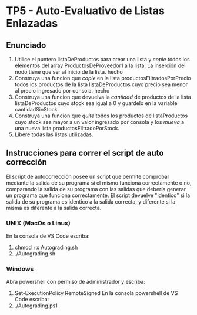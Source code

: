 # TP5 - Auto-Evaluativo de Listas Enlazadas

## Enunciado
1. Utilice el puntero listaDeProductos para crear una lista y *copie* todos los elementos del array ProductosDeProveedor1 a la lista. La inserción del nodo tiene que ser al inicio de la lista. hecho
2. Construya una funcion que *copie* en la lista productosFiltradosPorPrecio todos los productos de la lista listaDeProductos cuyo precio sea menor al precio ingresado por consola. hecho
3. Construya una funcion que devuelva la *cantidad* de productos de la lista listaDeProductos cuyo stock sea igual a 0 y guardelo en la variable cantidadSinStock.
4. Construya una funcion que *quite* todos los productos de listaProductos cuyo stock sea mayor a un valor ingresado por consola y los *mueva* a una nueva lista productosFiltradoPorStock. 
5. Libere todas las listas utilizadas.

## Instrucciones para correr el script de auto corrección
El script de autocorrección posee un script que permite comprobar mediante la salida de su programa si el mismo funciona correctamente o no, comparando la salida de su programa con las salidas que debería generar un programa que funciona correctamente. El script devuelve "identico" si la salida de su programa es identico a la salida correcta, y diferente si la misma es diferente a la salida correcta.
### UNIX (MacOs o Linux)
En la consola de VS Code escriba:
1. chmod +x Autograding.sh
2. ./Autograding.sh
### Windows
Abra powershell con permiso de administrador y escriba:
1. Set-ExecutionPolicy RemoteSigned
En la consola powershell de VS Code escriba:
2. ./Autograding.ps1